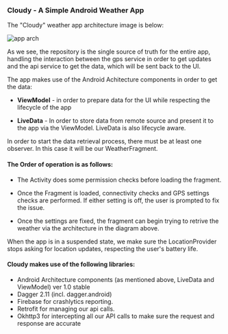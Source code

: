 ### Cloudy - A Simple Android Weather App

The "Cloudy" weather app architecture image is below:

![app arch](https://image.ibb.co/kpCs2m/cloudy_2.png)

As we see, the repository is the single source of truth for the entire app, handling the interaction between the gps service in order to get updates and the api service to get the data, which will be sent back to the UI. 

The app makes use of the Android Achitecture components in order to get the data:

* **ViewModel** -  in order to prepare data for the UI while respecting the lifecycle of the app

* **LiveData** - In order to store data from remote source and present it to the app via the ViewModel. LiveData is also lifecycle aware. 

In order to start the data retrieval process, there must be at least one observer. In this case it will be our WeatherFragment. 

#### The Order of operation is as follows:

* The Activity does some permission checks before loading the fragment.

* Once  the Fragment is loaded, connectivity checks and GPS settings checks are performed. If either setting is off, the user is prompted to fix the issue. 

* Once the settings are fixed, the  fragment can begin trying to retrive the weather via the architecture in the diagram above.

When the app is in a suspended state, we make sure the  LocationProvider stops asking for location updates, respecting the user's battery life. 

#### Cloudy makes use of the following libraries:

* Android Architecture components (as mentioned above, LiveData and ViewModel) ver 1.0 stable
* Dagger 2.11 (incl. dagger.android)
* Firebase for crashlytics reporting.
* Retrofit for managing our api calls.
* Okhttp3 for intercepting all our API calls to make sure the request and response are accurate

